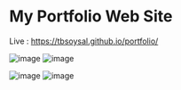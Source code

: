 # My Portfolio Web Site

Live : https://tbsoysal.github.io/portfolio/

![image](https://github.com/tsoysal/portfolio/assets/137247868/bf092a6b-40d7-461d-98be-a13b4e4d7907)
![image](https://github.com/tsoysal/portfolio/assets/137247868/0162cbd3-b7a6-4e6e-9734-e8ac6654011a)


![image](https://github.com/tsoysal/portfolio/assets/137247868/e27ba390-5175-422a-8062-c10371a90c16)
![image](https://github.com/tsoysal/portfolio/assets/137247868/db3a0b40-db29-4924-a833-1ad35b23ef5a)

